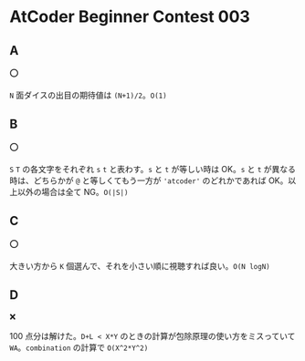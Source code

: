 # AtCoder Beginner Contest 003

## A

:o:

`N` 面ダイスの出目の期待値は `(N+1)/2`。`O(1)`

## B

:o:

`S` `T` の各文字をそれぞれ `s` `t` と表わす。`s` と `t` が等しい時は OK。`s` と `t` が異なる時は、どちらかが `@` と等しくてもう一方が `'atcoder'` のどれかであれば OK。以上以外の場合は全て NG。`O(|S|)`

## C

:o:

大きい方から `K` 個選んで、それを小さい順に視聴すれば良い。`O(N logN)`

## D

:x:

100 点分は解けた。`D+L < X*Y` のときの計算が包除原理の使い方をミスっていて `WA`。`combination` の計算で `O(X^2*Y^2)`
